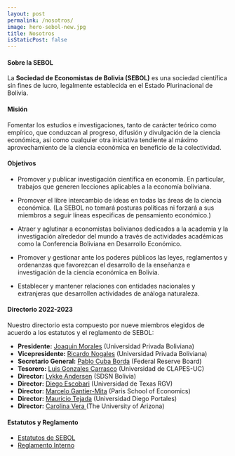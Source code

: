 ```yaml
---
layout: post
permalink: /nosotros/
image: hero-sebol-new.jpg
title: Nosotros
isStaticPost: false
---
```


#### Sobre la SEBOL

La **Sociedad de Economistas de Bolivia (SEBOL)** es una sociedad científica sin fines de lucro, legalmente establecida en el Estado Plurinacional de Bolivia.

#### Misión

Fomentar los estudios e investigaciones, tanto de carácter teórico como empírico, que conduzcan al progreso, difusión y divulgación de la ciencia económica, así como cualquier otra iniciativa tendiente al máximo aprovechamiento de la ciencia económica en beneficio de la colectividad.

#### Objetivos

- Promover y publicar investigación científica en economía. En particular, trabajos que generen lecciones aplicables a la economía boliviana.

- Promover el libre intercambio de ideas en todas las áreas de la ciencia económica. (La SEBOL no tomará posturas políticas ni forzará a sus miembros a seguir líneas especificas de pensamiento económico.)

- Atraer y aglutinar a economistas bolivianos dedicados a la academia y la investigación alrededor del mundo a través de actividades académicas como la Conferencia Boliviana en Desarrollo Económico.

- Promover y gestionar ante los poderes públicos las leyes, reglamentos y ordenanzas que favorezcan el desarrollo de la enseñanza e investigación de la ciencia económica en Bolivia.

- Establecer y mantener relaciones con entidades nacionales y extranjeras que desarrollen actividades de análoga naturaleza.

#### Directorio 2022-2023

Nuestro directorio esta compuesto por nueve miembros elegidos de acuerdo a los estatutos y el reglamento de SEBOL:

- **Presidente:** <a href="https://jsmoralesb.wixsite.com/personal" target="_blank"> Joaquin Morales</a> (Universidad Privada Boliviana)
- **Vicepresidente:** <a href="https://www.linkedin.com/in/ricardo-nogales-carvajal-73471036/?originalSubdomain=uk" target="_blank"> Ricardo Nogales</a> (Universidad Privada Boliviana)
- **Secretario General:** <a href="http://www.pcubaborda.net" target="_blank">Pablo Cuba Borda</a> (Federal Reserve Board)
- **Tesorero:** <a href="https://www.lugoca.net" target="_blank"> Luis Gonzales Carrasco</a> (Universidad de CLAPES-UC)
- **Director:** <a href="https://scholar.google.com/citations?user=npzRj74AAAAJ&hl=es" target="_blank"> Lykke Andersen</a> (SDSN Bolivia)
- **Director:** <a href="https://faculty.utrgv.edu/diego.escobari/" target="_blank"> Diego Escobari</a> (Universidad de Texas RGV)
- **Director:** <a href="https://sites.google.com/view/m-gantier-mita/home" target="_blank"> Marcelo Gantier-Mita</a> (Paris School of Economics)
- **Director:** <a href="https://mauriciotejada.com" target="_blank"> Mauricio Tejada</a> (Universidad Diego Portales)
- **Director:** <a href="https://eller.arizona.edu/people/carolina-vera" target="_blank"> Carolina Vera </a> (The University of Arizona)

#### Estatutos y Reglamento

- <a href="/assets/SEBOL_Estatutos.pdf" target="_blank">Estatutos de SEBOL</a>
- <a href="/assets/SEBOL_Reglamento Interno.pdf" target="_blank">Reglamento Interno</a>
